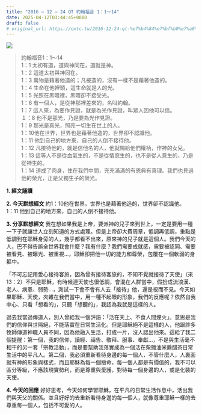 ```yaml
---
title: "2016 – 12 – 24 QT 約翰福音 1：1～14"
date: 2025-04-12T03:44:45+0800
draft: false
# original_url: https://cmtc.tw/2016-12-24-qt-%e7%b4%84%e7%bf%b0%e7%a6%8f%e9%9f%b31%ef%bc%9a1%ef%bd%9e14
---
```


![](/images/qt.jpg)
> 約翰福音1：1～14  
> 1：1 太初有道，道與神同在，道就是神。  
> 1：2 這道太初與神同在。  
> 1：3 萬物是藉著他造的；凡被造的，沒有一樣不是藉著他造的。  
> 1：4 生命在他裡頭，這生命就是人的光。  
> 1：5 光照在黑暗裡，黑暗卻不接受光。  
> 1：6 有一個人，是從神那裡差來的，名叫約翰。  
> 1：7 這人來，為要作見證，就是為光作見證，叫眾人因他可以信。  
> １：8 他不是那光，乃是要為光作見證。  
> 1：9 那光是真光，照亮一切生在世上的人。  
> 1：10他在世界，世界也是藉著他造的，世界卻不認識他。  
> 1：11 他到自己的地方來，自己的人倒不接待他。  
> 1：12 凡接待他的，就是信他名的人，他就賜給他們權柄，作神的女兒。  
> 1：13 這等人不是從血氣生的，不是從情慾生的，也不是從人意生的，乃是從神生的。  
> 1：14 道成了肉身，住在我們中間，充充滿滿的有恩典有真理。我們也見過他的榮光，正是父獨生子的榮光。

**1.  經文誦讀**

**2.  今天默想經文**
約1：10他在世界，世界也是藉著他造的，世界卻不認識他。  
1：11 他到自己的地方來，自己的人倒不接待他。

**3. 分享默想經文**
我在想如果我是上帝，要派神的兒子來到世上，一定是要用一種一下子就讓世人立刻知道的方式處理。但是上帝卻大費周章，低調再低調，重點是低調到在耶穌身旁的人，幾乎都看不出來，原來神的兒子就是這個人。我們今天的人，巴不得告訴全世界我會什麼？我有什麼？我們需要成就感，需要被認同、需要被看見、被曝光、被重視…，耶穌卻把他一切的能力和尊榮，包覆在一個軟弱的身軀中。

「不可忘記用愛心接待客旅，因為曾有接待客旅的，不知不覺就接待了天使」（來13：2）不只是耶穌，有時候連天使也很低調，會混在人群當中，假扮成流浪漢、老人、病患、弱勢…，測試一下會不會有人去「接待」他，還是視而不見。今天如果耶穌、天使，夾雜在我們當中，用一種不起眼的形象，我們的反應呢？依然自我中心、只看「想看的」，只聽「想聽的」，我認為我就是這樣的人。

過去我當過傳道人，別人曾給我一個評語：「活在天上、不食人間煙火」。意思是我們的信仰與世隔絕，不能落實在日常生活化。但是耶穌絕不是這樣的人，他跟許多牧師傳道神職人員不同，因為他融入生活，打成一片，沒人認出他來。這給了我二個提醒：第一個，我的信仰，讀經、禱告、敬拜、服事、奉獻…，不是與生活毫不相干的另一套「宗教活動」，而是要幫助我落實成為一個活在柴鹽油米醬醋茶日常生活中的平凡人。第二個，我必須重新看待身邊的每一個人，不管什麼人，人裏面就有神的形象與樣式，而且耶穌為每一個捨命，每一個人都是有價值的，我不可以區分等級，不應該現實勢利，而是尊重與愛護，對待每一個身邊的人，或是化裝的天使。

**4. 今天的回應**
好好思考，今天如何學習耶穌，在平凡的日常生活作息中，活出我們與天父的關係。並且好好的去重新看待身邊的每一個人，就像尊重耶穌一樣的去尊重每一個人，包括不可愛的人。
